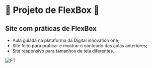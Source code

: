 # :book: Projeto de FlexBox :book:
## Site com práticas de FlexBox
* Aula guiada na plataforma da Digital innovation one;
* Site feito para praticar e mostrar o conteúdo das aulas anteriores;
* Site responsivo para tamanhos de tela diferentes.

![FT](https://user-images.githubusercontent.com/82122343/141663588-1d8e28cb-1551-4947-af2b-5c9f9471520e.jpg)
